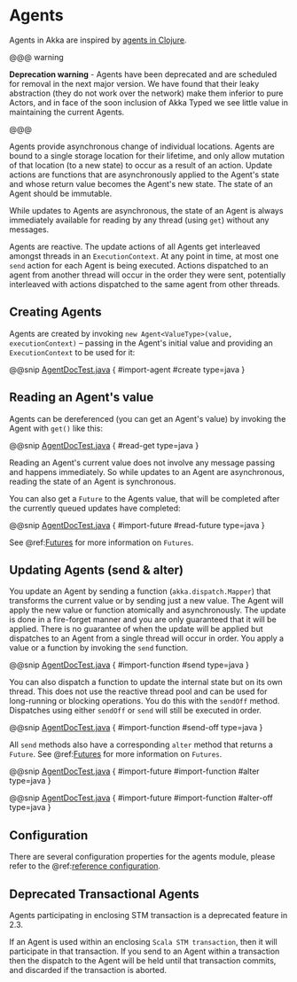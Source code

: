 # Agents

Agents in Akka are inspired by [agents in Clojure](http://clojure.org/agents).

@@@ warning

**Deprecation warning** - Agents have been deprecated and are scheduled for removal
in the next major version. We have found that their leaky abstraction (they do not
work over the network) make them inferior to pure Actors, and in face of the soon
inclusion of Akka Typed we see little value in maintaining the current Agents.

@@@

Agents provide asynchronous change of individual locations. Agents are bound to
a single storage location for their lifetime, and only allow mutation of that
location (to a new state) to occur as a result of an action. Update actions are
functions that are asynchronously applied to the Agent's state and whose return
value becomes the Agent's new state. The state of an Agent should be immutable.

While updates to Agents are asynchronous, the state of an Agent is always
immediately available for reading by any thread (using `get`) without any messages.

Agents are reactive. The update actions of all Agents get interleaved amongst
threads in an `ExecutionContext`. At any point in time, at most one `send` action for
each Agent is being executed. Actions dispatched to an agent from another thread
will occur in the order they were sent, potentially interleaved with actions
dispatched to the same agent from other threads.

## Creating Agents

Agents are created by invoking `new Agent<ValueType>(value, executionContext)` – passing in the Agent's initial
value and providing an `ExecutionContext` to be used for it:

@@snip [AgentDocTest.java](code/jdocs/agent/AgentDocTest.java) { #import-agent #create type=java }

## Reading an Agent's value

Agents can be dereferenced (you can get an Agent's value) by invoking the Agent
with `get()` like this:

@@snip [AgentDocTest.java](code/jdocs/agent/AgentDocTest.java) { #read-get type=java }

Reading an Agent's current value does not involve any message passing and
happens immediately. So while updates to an Agent are asynchronous, reading the
state of an Agent is synchronous.

You can also get a `Future` to the Agents value, that will be completed after the
currently queued updates have completed:

@@snip [AgentDocTest.java](code/jdocs/agent/AgentDocTest.java) { #import-future #read-future type=java }

See @ref:[Futures](futures.md) for more information on `Futures`.

## Updating Agents (send & alter)

You update an Agent by sending a function (`akka.dispatch.Mapper`) that transforms the current value or
by sending just a new value. The Agent will apply the new value or function
atomically and asynchronously. The update is done in a fire-forget manner and
you are only guaranteed that it will be applied. There is no guarantee of when
the update will be applied but dispatches to an Agent from a single thread will
occur in order. You apply a value or a function by invoking the `send`
function.

@@snip [AgentDocTest.java](code/jdocs/agent/AgentDocTest.java) { #import-function #send type=java }

You can also dispatch a function to update the internal state but on its own
thread. This does not use the reactive thread pool and can be used for
long-running or blocking operations. You do this with the `sendOff`
method. Dispatches using either `sendOff` or `send` will still be executed
in order.

@@snip [AgentDocTest.java](code/jdocs/agent/AgentDocTest.java) { #import-function #send-off type=java }

All `send` methods also have a corresponding `alter` method that returns a `Future`.
See @ref:[Futures](futures.md) for more information on `Futures`.

@@snip [AgentDocTest.java](code/jdocs/agent/AgentDocTest.java) { #import-future #import-function #alter type=java }

@@snip [AgentDocTest.java](code/jdocs/agent/AgentDocTest.java) { #import-future #import-function #alter-off type=java }

## Configuration

There are several configuration properties for the agents module, please refer
to the @ref:[reference configuration](../scala/general/configuration.md#config-akka-agent).

## Deprecated Transactional Agents

Agents participating in enclosing STM transaction is a deprecated feature in 2.3.

If an Agent is used within an enclosing `Scala STM transaction`, then it will participate in
that transaction. If you send to an Agent within a transaction then the dispatch
to the Agent will be held until that transaction commits, and discarded if the
transaction is aborted.